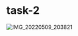 # task-2


![IMG_20220509_203821](https://github.com/mustafaelmezain/task-2/assets/148905531/fbd33b59-4614-4651-b0ca-acfbbca033fe)
